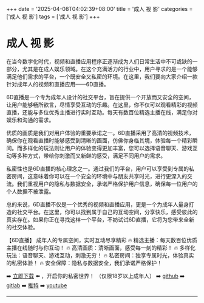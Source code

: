 +++
date = '2025-04-08T04:02:39+08:00'
title = '成人 视 影'
categories = ['成人 视 影']
tags = ['成人 视 影']
+++

# 成人 视 影

在当今数字化时代，视频和直播应用程序正逐渐成为人们日常生活中不可或缺的一部分，尤其是在成人娱乐领域。在这个充满活力的行业中，用户寻求的是一个能够满足他们需求的平台，一个既安全又私密的环境。在这里，我们要向大家介绍一款针对成年人的视频和直播应用——6D直播。

6D直播是一个专为成年人设计的社交平台，旨在提供一个开放而又安全的空间，让用户能够畅所欲言，尽情享受互动的乐趣。在这里，你不仅可以观看精彩的视频直播，还能与多位优秀主播进行实时互动。每天有数百位精选主播在线，满足你对娱乐和沟通的需求。

优质的画质是我们对用户体验的重要承诺之一。6D直播采用了高清的视频技术，确保你在观看直播时能够感受到清晰的画面，仿佛你身临其境，体验每一个精彩瞬间。而多样化的玩法则让用户的体验变得更加丰富，您可以选择语音聊天、游戏互动等多种方式，带给你刺激而又新鲜的感受，满足不同用户的需求。

私密性也是6D直播的核心理念之一。通过我们的平台，用户可以享受到专属的私密房间，这意味着你可以在一个安全的环境中与朋友共享时光，进行更深入的交流。我们重视用户的隐私与数据安全，承诺严格保护用户信息，确保每一位用户的个人数据不被泄露。

总的来说，6D直播不仅是一个优秀的视频和直播应用，更是一个为成年人量身打造的社交平台。在这里，你可以找到属于自己的互动空间，分享快乐，感受彼此的真实存在。如果你正在寻找这样一个平台，不妨试试6D直播，它将为您带来全新的社交体验。

【6D直播】
成年人的专属空间，实时互动尽享精彩
🔥 精选主播：每天数百位优质主播在线随时与你互动！
🔥 高清画质：清晰画面，感受每一刻的精彩！
🔥 多样化玩法：语音聊天、游戏互动，刺激无穷！
🔥 私密房间：独享专属时光，体验真实的私密体验！
🔥 安全保障：隐私与数据安全，我们承诺严格保护！

➡️ [立即下载](https://down123.s3.ap-east-1.amazonaws.com/down/down.html?channelCode=blog) ⬅️ ，开启你的私密世界！
（仅限18岁以上成年人）
➡️ [github](https://aldult-live.github.io/)
➡️ [gitlab](https://seo-09598d.gitlab.io/)
➡️ [推特](https://x.com/wegame33)
➡️ [youtube](https://www.youtube.com/@6Dlive)

---
